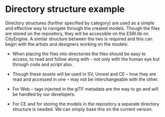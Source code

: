 
# Directory structure example

Directory structures (further specified by category) are used as a
simple and effective way to navigate through the created models. Though
the files are stored on the repository, they will be accessible on the
ESRI.lib on CityEngine. A similar structure between the two is required
and this can begin with the artists and designers working on the models:

- When placing the files into directories the files should be easy to
  access, to read and follow along with - not only with the human eye
  but through code and script also.

- Though these assets will be used in SV, Unreal and CE – how they are
  read and accessed in one – may not be interchangeable with the other.

- For Web – tags injected in the glTF metadata are the way to go and
  will be handled by our developers.

- For CE and for storing the models in the repository a separate
  directory structure is needed. We can simply base this on the current
  version.
